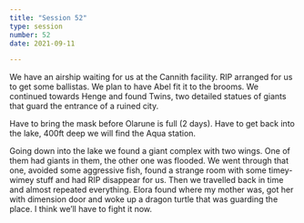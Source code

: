 ```yaml
---
title: "Session 52"
type: session
number: 52
date: 2021-09-11

---
```


We have an airship waiting for us at the Cannith facility. RIP arranged for us to get some ballistas. We plan to have Abel fit it to the brooms.
We continued towards Henge and found Twins, two detailed statues of giants that guard the entrance of a ruined city.

Have to bring the mask before Olarune is full (2 days). Have to get back into the lake, 400ft deep we will find the Aqua station.

Going down into the lake we found a giant complex with two wings. One of them had giants in them, the other one was flooded. We went through that one, avoided some aggressive fish, found a strange room with some timey-wimey stuff and had RIP disappear for us. Then we travelled back in time and almost repeated everything. Elora found where my mother was, got her with dimension door and woke up a dragon turtle that was guarding the place. I think we’ll have to fight it now.